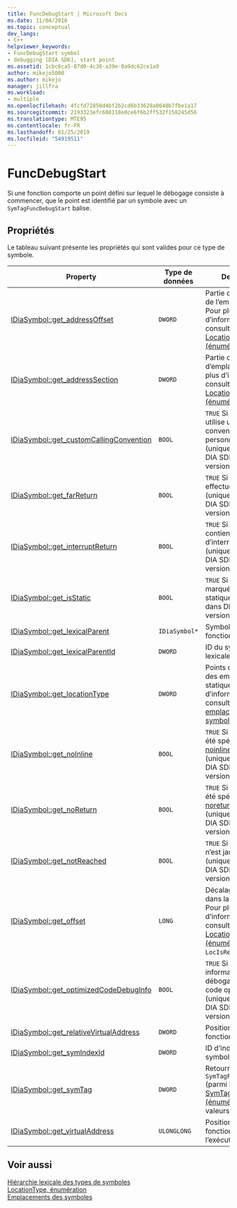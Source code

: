 ```yaml
---
title: FuncDebugStart | Microsoft Docs
ms.date: 11/04/2016
ms.topic: conceptual
dev_langs:
- C++
helpviewer_keywords:
- FuncDebugStart symbol
- debugging [DIA SDK], start point
ms.assetid: 1cbc6ca5-87d0-4c30-a39e-0a9dc62ce1a9
author: mikejo5000
ms.author: mikejo
manager: jillfra
ms.workload:
- multiple
ms.openlocfilehash: 4fcfd72850d4bf2b2cd6b33628a0640b7fbe1a17
ms.sourcegitcommit: 2193323efc608118e0ce6f6b2ff532f158245d56
ms.translationtype: MTE95
ms.contentlocale: fr-FR
ms.lasthandoff: 01/25/2019
ms.locfileid: "54919511"
---
```

# <a name="funcdebugstart"></a>FuncDebugStart
Si une fonction comporte un point défini sur lequel le débogage consiste à commencer, que le point est identifié par un symbole avec un `SymTagFuncDebugStart` balise.  
  
## <a name="properties"></a>Propriétés  
 Le tableau suivant présente les propriétés qui sont valides pour ce type de symbole.  
  
|Property|Type de données|Description|  
|--------------|---------------|-----------------|  
|[IDiaSymbol::get_addressOffset](../../debugger/debug-interface-access/idiasymbol-get-addressoffset.md)|`DWORD`|Partie du décalage de l’emplacement ; Pour plus d’informations, consultez le [LocationType (énumération)](../../debugger/debug-interface-access/locationtype.md).|  
|[IDiaSymbol::get_addressSection](../../debugger/debug-interface-access/idiasymbol-get-addresssection.md)|`DWORD`|Partie de section d’emplacement ; Pour plus d’informations, consultez le [LocationType (énumération)](../../debugger/debug-interface-access/locationtype.md).|  
|[IDiaSymbol::get_customCallingConvention](../../debugger/debug-interface-access/idiasymbol-get-customcallingconvention.md)|`BOOL`|`TRUE` Si la fonction utilise une convention d’appel personnalisée (uniquement dans DIA SDK 8.0 ou version ultérieure).|  
|[IDiaSymbol::get_farReturn](../../debugger/debug-interface-access/idiasymbol-get-farreturn.md)|`BOOL`|`TRUE` Si la fonction effectue un retour far (uniquement dans DIA SDK 8.0 ou version ultérieure).|  
|[IDiaSymbol::get_interruptReturn](../../debugger/debug-interface-access/idiasymbol-get-interruptreturn.md)|`BOOL`|`TRUE` Si la fonction contient un retour d’interruption (uniquement dans DIA SDK 8.0 ou version ultérieure).|  
|[IDiaSymbol::get_isStatic](../../debugger/debug-interface-access/idiasymbol-get-isstatic.md)|`BOOL`|`TRUE` Si la fonction est marquée comme statique (uniquement dans DIA SDK 8.0 ou version ultérieure).|  
|[IDiaSymbol::get_lexicalParent](../../debugger/debug-interface-access/idiasymbol-get-lexicalparent.md)|`IDiaSymbol*`|Symbole de la fonction englobante.|  
|[IDiaSymbol::get_lexicalParentId](../../debugger/debug-interface-access/idiasymbol-get-lexicalparentid.md)|`DWORD`|ID du symbole lexicale parente.|  
|[IDiaSymbol::get_locationType](../../debugger/debug-interface-access/idiasymbol-get-locationtype.md)|`DWORD`|Points de départ ont des emplacements statiques ; Pour plus d’informations, consultez [emplacements de symboles](../../debugger/debug-interface-access/symbol-locations.md).|  
|[IDiaSymbol::get_noInline](../../debugger/debug-interface-access/idiasymbol-get-noinline.md)|`BOOL`|`TRUE` Si la fonction a été spécifiée avec la [noinline](/cpp/cpp/noinline) attribut (uniquement dans DIA SDK 8.0 ou version ultérieure).|  
|[IDiaSymbol::get_noReturn](../../debugger/debug-interface-access/idiasymbol-get-noreturn.md)|`BOOL`|`TRUE` Si la fonction a été spécifiée avec la [noreturn](/cpp/cpp/noreturn) attribut (uniquement dans DIA SDK 8.0 ou version ultérieure).|  
|[IDiaSymbol::get_notReached](../../debugger/debug-interface-access/idiasymbol-get-notreached.md)|`BOOL`|`TRUE` Si la fonction n’est jamais appelée (uniquement dans DIA SDK 8.0 ou version ultérieure).|  
|[IDiaSymbol::get_offset](../../debugger/debug-interface-access/idiasymbol-get-offset.md)|`LONG`|Décalage du symbole dans la mémoire ; Pour plus d’informations, consultez le [LocationType (énumération)](../../debugger/debug-interface-access/locationtype.md), `LocIsRegRel`.|  
|[IDiaSymbol::get_optimizedCodeDebugInfo](../../debugger/debug-interface-access/idiasymbol-get-optimizedcodedebuginfo.md)|`BOOL`|`TRUE` Si le code a des informations de débogage pour le code optimisé (uniquement dans DIA SDK 8.0 ou version ultérieure).|  
|[IDiaSymbol::get_relativeVirtualAddress](../../debugger/debug-interface-access/idiasymbol-get-relativevirtualaddress.md)|`DWORD`|Position relative de la fonction dans le bloc.|  
|[IDiaSymbol::get_symIndexId](../../debugger/debug-interface-access/idiasymbol-get-symindexid.md)|`DWORD`|ID d’index de symbole.|  
|[IDiaSymbol::get_symTag](../../debugger/debug-interface-access/idiasymbol-get-symtag.md)|`DWORD`|Retourne `SymTagFuncDebugStart` (parmi les [SymTagEnum (énumération)](../../debugger/debug-interface-access/symtagenum.md) valeurs).|  
|[IDiaSymbol::get_virtualAddress](../../debugger/debug-interface-access/idiasymbol-get-virtualaddress.md)|`ULONGLONG`|Position de la fonction au sein de l’exécutable.|  
  
## <a name="see-also"></a>Voir aussi  
 [Hiérarchie lexicale des types de symboles](../../debugger/debug-interface-access/lexical-hierarchy-of-symbol-types.md)   
 [LocationType, énumération](../../debugger/debug-interface-access/locationtype.md)   
 [Emplacements des symboles](../../debugger/debug-interface-access/symbol-locations.md)